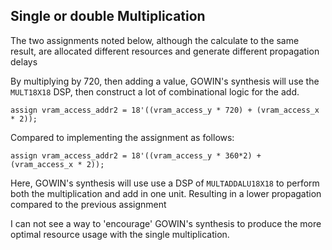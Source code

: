 ## Single or double Multiplication

The two assignments noted below, although the calculate to the same result, are allocated different resources and generate different propagation delays

By multiplying by 720, then adding a value, GOWIN's synthesis will use the `MULT18X18` DSP, then construct a lot of combinational logic for the add.

```
assign vram_access_addr2 = 18'((vram_access_y * 720) + (vram_access_x * 2));
```


Compared to implementing the assignment as follows:

```
assign vram_access_addr2 = 18'((vram_access_y * 360*2) + (vram_access_x * 2));
```

Here, GOWIN's synthesis will use use a DSP of `MULTADDALU18X18` to perform both the multiplication and add in one unit.  Resulting in a lower propagation compared to the previous assignment

I can not see a way to 'encourage' GOWIN's synthesis to produce the more optimal resource usage with the single multiplication.
